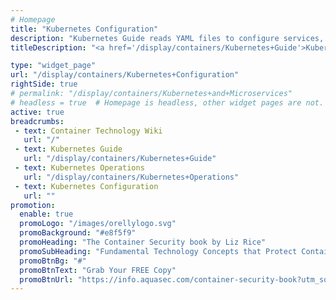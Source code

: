 ```yaml
---
# Homepage
title: "Kubernetes Configuration"
description: "Kubernetes Guide reads YAML files to configure services, pods and replication controllers.This page gathers resources about working with the Kubernetes configuration to deploy containers."
titleDescription: "<a href='/display/containers/Kubernetes+Guide'>Kubernetes Guide</a> reads YAML files to configure <a href='/display/containers/Kubernetes+Services'>services</a>, <a href='/display/containers/Kubernetes+Pods'>pods</a> and replication controllers.This page gathers resources about working with the <a href='/display/containers/Working+with+Kubernetes+Dashboard'>Kubernetes </a> configuration to deploy containers." 

type: "widget_page"
url: "/display/containers/Kubernetes+Configuration" 
rightSide: true 
# permalink: "/display/containers/Kubernetes+and+Microservices"
# headless = true  # Homepage is headless, other widget pages are not.
active: true
breadcrumbs:
 - text: Container Technology Wiki
   url: "/"
 - text: Kubernetes Guide
   url: "/display/containers/Kubernetes+Guide"
 - text: Kubernetes Operations
   url: "/display/containers/Kubernetes+Operations"
 - text: Kubernetes Configuration
   url: ""
promotion:
  enable: true
  promoLogo: "/images/orellylogo.svg"
  promoBackground: "#e8f5f9"
  promoHeading: "The Container Security book by Liz Rice"
  promoSubHeading: "Fundamental Technology Concepts that Protect Containerized Applications"
  promoBtnBg: "#"
  promoBtnText: "Grab Your FREE Copy"
  promoBtnUrl: "https://info.aquasec.com/container-security-book?utm_source=wiki"
---
```


